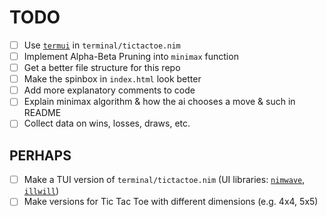 # TODO

* [ ] Use [`termui`](https://github.com/jjv360/nim-termui) in `terminal/tictactoe.nim`
* [ ] Implement Alpha-Beta Pruning into `minimax` function
* [ ] Get a better file structure for this repo
* [ ] Make the spinbox in `index.html` look better
* [ ] Add more explanatory comments to code
* [ ] Explain minimax algorithm & how the ai chooses a move & such in README
* [ ] Collect data on wins, losses, draws, etc.

## PERHAPS

* [ ] Make a TUI version of `terminal/tictactoe.nim` (UI libraries: [`nimwave`](https://github.com/ansiwave/nimwave), [`illwill`](https://github.com/johnnovak/illwill))
* [ ] Make versions for Tic Tac Toe with different dimensions (e.g. 4x4, 5x5)
